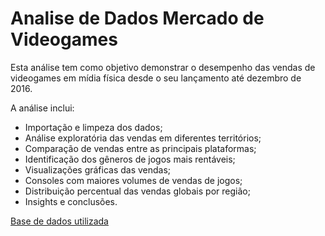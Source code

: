 # Analise de Dados Mercado de Videogames
Esta análise tem como objetivo demonstrar o desempenho das vendas de videogames em mídia física desde o seu lançamento até dezembro de 2016.

A análise inclui:

- Importação e limpeza dos dados;
- Análise exploratória das vendas em diferentes territórios;
- Comparação de vendas entre as principais plataformas;
- Identificação dos gêneros de jogos mais rentáveis;
- Visualizações gráficas das vendas;
- Consoles com maiores volumes de vendas de jogos;
- Distribuição percentual das vendas globais por região;
- Insights e conclusões.

[Base de dados utilizada](https://www.kaggle.com/datasets/sidtwr/videogames-sales-dataset/data?select=Video_Games_Sales_as_at_22_Dec_2016.csv)
